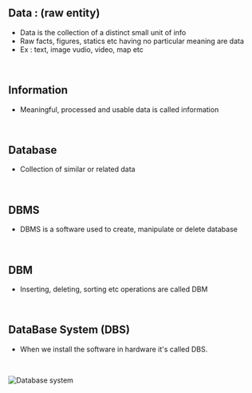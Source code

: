 ## Data : (raw entity)

- Data is the collection of a distinct small unit of info
- Raw facts, figures, statics etc having no particular meaning are data
- Ex : text, image vudio, video, map etc

&nbsp;

## Information

- Meaningful, processed and usable data is called information

&nbsp;

## Database

- Collection of similar or related data

&nbsp;

## DBMS

- DBMS is a software used to create, manipulate or delete database

&nbsp;

## DBM

- Inserting, deleting, sorting etc operations are called DBM

&nbsp;

## DataBase System (DBS)

- When we install the software in hardware it's called DBS.

&nbsp;

<img alt="Database system" src="[../assets/1.PNG](https://github.com/Chaitalykundu/Core-Subject/blob/master/assets/1.PNG)">
